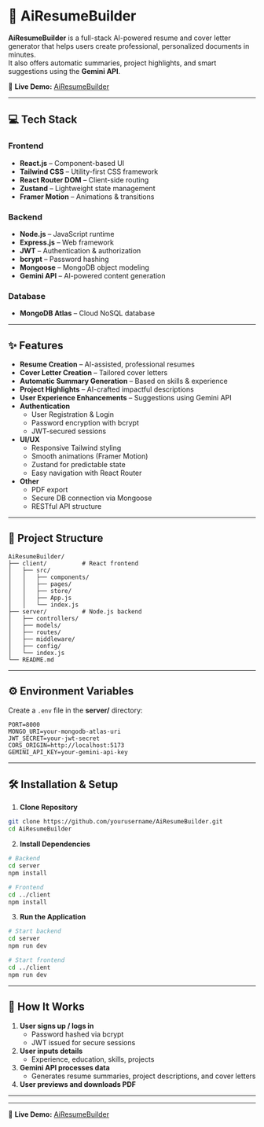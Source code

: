 # 📝 AiResumeBuilder

**AiResumeBuilder** is a full-stack AI-powered resume and cover letter generator that helps users create professional, personalized documents in minutes.  
It also offers automatic summaries, project highlights, and smart suggestions using the **Gemini API**.

🚀 **Live Demo:** [AiResumeBuilder](https://your-live-link.com)

---

## 💻 Tech Stack

### **Frontend**

- **React.js** – Component-based UI
- **Tailwind CSS** – Utility-first CSS framework
- **React Router DOM** – Client-side routing
- **Zustand** – Lightweight state management
- **Framer Motion** – Animations & transitions

### **Backend**

- **Node.js** – JavaScript runtime
- **Express.js** – Web framework
- **JWT** – Authentication & authorization
- **bcrypt** – Password hashing
- **Mongoose** – MongoDB object modeling
- **Gemini API** – AI-powered content generation

### **Database**

- **MongoDB Atlas** – Cloud NoSQL database

---

## ✨ Features

- **Resume Creation** – AI-assisted, professional resumes
- **Cover Letter Creation** – Tailored cover letters
- **Automatic Summary Generation** – Based on skills & experience
- **Project Highlights** – AI-crafted impactful descriptions
- **User Experience Enhancements** – Suggestions using Gemini API
- **Authentication**
  - User Registration & Login
  - Password encryption with bcrypt
  - JWT-secured sessions
- **UI/UX**
  - Responsive Tailwind styling
  - Smooth animations (Framer Motion)
  - Zustand for predictable state
  - Easy navigation with React Router
- **Other**
  - PDF export
  - Secure DB connection via Mongoose
  - RESTful API structure

---

## 📂 Project Structure

```plaintext
AiResumeBuilder/
├── client/          # React frontend
│   ├── src/
│   │   ├── components/
│   │   ├── pages/
│   │   ├── store/
│   │   ├── App.js
│   │   └── index.js
├── server/          # Node.js backend
│   ├── controllers/
│   ├── models/
│   ├── routes/
│   ├── middleware/
│   ├── config/
│   └── index.js
└── README.md
```

---

## ⚙ Environment Variables

Create a `.env` file in the **server/** directory:

```env
PORT=8000
MONGO_URI=your-mongodb-atlas-uri
JWT_SECRET=your-jwt-secret
CORS_ORIGIN=http://localhost:5173
GEMINI_API_KEY=your-gemini-api-key
```

---

## 🛠 Installation & Setup

1. **Clone Repository**

```bash
git clone https://github.com/yourusername/AiResumeBuilder.git
cd AiResumeBuilder
```

2. **Install Dependencies**

```bash
# Backend
cd server
npm install

# Frontend
cd ../client
npm install
```

3. **Run the Application**

```bash
# Start backend
cd server
npm run dev

# Start frontend
cd ../client
npm run dev
```

---

## 🔄 How It Works

1. **User signs up / logs in**
   - Password hashed via bcrypt
   - JWT issued for secure sessions
2. **User inputs details**
   - Experience, education, skills, projects
3. **Gemini API processes data**
   - Generates resume summaries, project descriptions, and cover letters
4. **User previews and downloads PDF**

---

---

🚀 **Live Demo:** [AiResumeBuilder](https://your-live-link.com)

